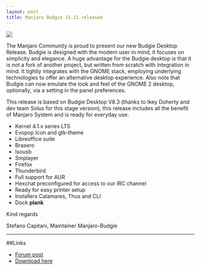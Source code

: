 ```yaml
---
layout: post
title: Manjaro Budgie 15.11 released
---
```


<img src="https://manjaro.github.io/images/manjaro-budgie-15.11.jpg">

The Manjaro Community is proud to present our new Budgie Desktop Release.
Budgie is designed with the modern user in mind, it focuses on simplicity and elegance.
A huge advantage for the Budgie desktop is that it is not a fork of another project, but written from scratch with integration in mind.
It tightly integrates with the GNOME stack, employing underlying technologies to offer an alternative desktop experience. Also note that Budgie can now emulate the look and feel of the GNOME 2 desktop, optionally, via a setting in the panel preferences.

This release is based on Budgie Desktop V8.3 (thanks to Ikey Doherty and dev team Solus for this stage version), this release includes all the benefit of Manjaro System and is ready for everyday use.

* Kernel 4.1.x series LTS
* Evopop Icon and gtk-theme
* Libreoffice suite
* Brasero
* Isousb
* Smplayer
* Firefox
* Thunderbird
* Full support for AUR
* Hexchat preconfigured for access to our IRC channel
* Ready for easy printer setup
* Installers Calamares, Thus and CLI
* Dock **plank** 

Kind regards

Stefano Capitani, Maintainer Manjaro-Budgie

----

##Links

* [Forum post](https://forum.manjaro.org/index.php?topic=27960.msg234187#msg234187)
* [Download here](https://sourceforge.net/projects/manjarolinux/files/community/Budgie/2015.11/)
